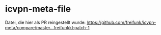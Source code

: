 # icvpn-meta-file

Datei, die hier als PR reingestellt wurde:
https://github.com/freifunk/icvpn-meta/compare/master...freifunkkt:patch-1
